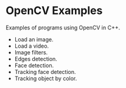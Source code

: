 # OpenCV Examples
Examples of programs using OpenCV in C++.<br>
<ul>
  <li>Load an image.</li>
  <li>Load a video.</li>
  <li>Image filters.</a></li>
  <li>Edges detection.</a></li>
  <li>Face detection.</li>
  <li>Tracking face detection.</li>
  <li>Tracking object by color.</li>
</ul>
